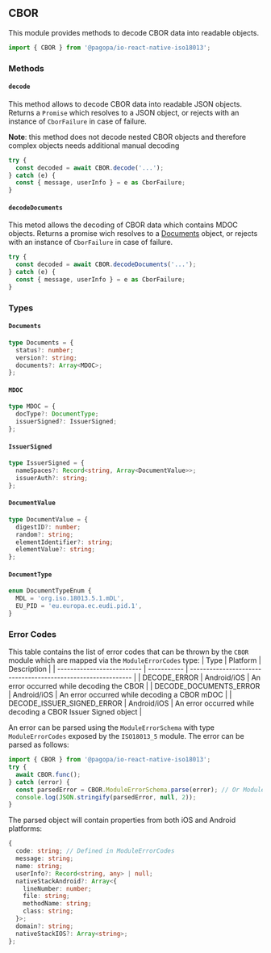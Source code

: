 ## CBOR

This module provides methods to decode CBOR data into readable objects.

```typescript
import { CBOR } from '@pagopa/io-react-native-iso18013';
```

### Methods

#### `decode`

This method allows to decode CBOR data into readable JSON objects.
Returns a `Promise` which resolves to a JSON object, or rejects with an instance of `CborFailure` in case of failure.

**Note**: this method does not decode nested CBOR objects and therefore complex objects needs additional manual decoding

```typescript
try {
  const decoded = await CBOR.decode('...');
} catch (e) {
  const { message, userInfo } = e as CborFailure;
}
```

#### `decodeDocuments`

This metod allows the decoding of CBOR data which contains MDOC objects.
Returns a promise wich resolves to a [Documents](#documents) object, or rejects with an instance of `CborFailure` in case of failure.

```typescript
try {
  const decoded = await CBOR.decodeDocuments('...');
} catch (e) {
  const { message, userInfo } = e as CborFailure;
}
```

### Types

#### `Documents`

```typescript
type Documents = {
  status?: number;
  version?: string;
  documents?: Array<MDOC>;
};
```

#### `MDOC`

```typescript
type MDOC = {
  docType?: DocumentType;
  issuerSigned?: IssuerSigned;
};
```

#### `IssuerSigned`

```typescript
type IssuerSigned = {
  nameSpaces?: Record<string, Array<DocumentValue>>;
  issuerAuth?: string;
};
```

#### `DocumentValue`

```typescript
type DocumentValue = {
  digestID?: number;
  random?: string;
  elementIdentifier?: string;
  elementValue?: string;
};
```

#### `DocumentType`

```typescript
enum DocumentTypeEnum {
  MDL = 'org.iso.18013.5.1.mDL',
  EU_PID = 'eu.europa.ec.eudi.pid.1',
}
```

### Error Codes

This table contains the list of error codes that can be thrown by the `CBOR` module which are mapped via the `ModuleErrorCodes` type:
| Type | Platform | Description |
| -------------------------- | ----------- | ------------------------------------------------------------ |
| DECODE_ERROR | Android/iOS | An error occurred while decoding the CBOR |
| DECODE_DOCUMENTS_ERROR | Android/iOS | An error occurred while decoding a CBOR mDOC |
| DECODE_ISSUER_SIGNED_ERROR | Android/iOS | An error occurred while decoding a CBOR Issuer Signed object |

An error can be parsed using the `ModuleErrorSchema` with type `ModuleErrorCodes` exposed by the `ISO18013_5` module. The error can be parsed as follows:

```typescript
import { CBOR } from '@pagopa/io-react-native-iso18013';
try {
  await CBOR.func();
} catch (error) {
  const parsedError = CBOR.ModuleErrorSchema.parse(error); // Or ModuleErrorSchema.safeParse(error) for safe parsing
  console.log(JSON.stringify(parsedError, null, 2));
}
```

The parsed object will contain properties from both iOS and Android platforms:

```typescript
{
  code: string; // Defined in ModuleErrorCodes
  message: string;
  name: string;
  userInfo?: Record<string, any> | null;
  nativeStackAndroid?: Array<{
    lineNumber: number;
    file: string;
    methodName: string;
    class: string;
  }>;
  domain?: string;
  nativeStackIOS?: Array<string>;
};
```
